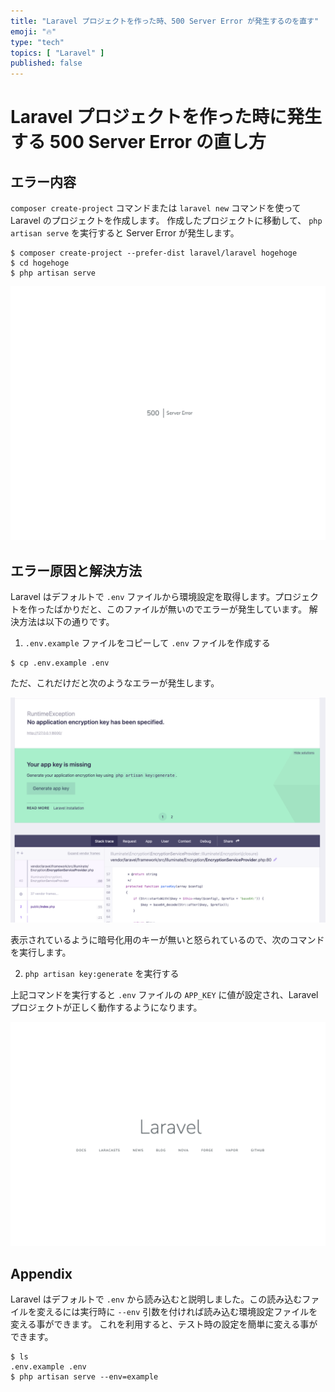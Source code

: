 ```yaml
---
title: "Laravel プロジェクトを作った時、500 Server Error が発生するのを直す"
emoji: "🔥"
type: "tech"
topics: [ "Laravel" ]
published: false
---
```


# Laravel プロジェクトを作った時に発生する 500 Server Error の直し方

## エラー内容

`composer create-project` コマンドまたは `laravel new` コマンドを使って Laravel のプロジェクトを作成します。
作成したプロジェクトに移動して、 `php artisan serve` を実行すると Server Error が発生します。

```shell script
$ composer create-project --prefer-dist laravel/laravel hogehoge
$ cd hogehoge
$ php artisan serve
```

![](https://github.com/konu96/zenn/blob/master/images/image.png)

## エラー原因と解決方法

Laravel はデフォルトで `.env` ファイルから環境設定を取得します。プロジェクトを作ったばかりだと、このファイルが無いのでエラーが発生しています。
解決方法は以下の通りです。

1. `.env.example` ファイルをコピーして `.env` ファイルを作成する

```shell script
$ cp .env.example .env
```

ただ、これだけだと次のようなエラーが発生します。

![](https://github.com/konu96/zenn/blob/master/images/image2.png)

表示されているように暗号化用のキーが無いと怒られているので、次のコマンドを実行します。
 
2. `php artisan key:generate` を実行する

上記コマンドを実行すると `.env` ファイルの `APP_KEY` に値が設定され、Laravel プロジェクトが正しく動作するようになります。

![](https://github.com/konu96/zenn/blob/master/images/image3.png)

## Appendix

Laravel はデフォルトで `.env` から読み込むと説明しました。この読み込むファイルを変えるには実行時に `--env` 引数を付ければ読み込む環境設定ファイルを変える事ができます。
これを利用すると、テスト時の設定を簡単に変える事ができます。

```shell script
$ ls
.env.example .env
$ php artisan serve --env=example
```

